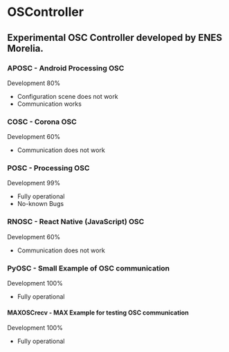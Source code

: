 # OSController

## Experimental OSC Controller developed by ENES Morelia.

### APOSC - Android Processing OSC

Development  80%

* Configuration scene does not work
* Communication works


### COSC - Corona OSC

Development 60%

* Communication does not work

### POSC - Processing OSC

Development  99%

* Fully operational
* No-known Bugs

### RNOSC - React Native (JavaScript) OSC

Development 60%

* Communication does not work

### PyOSC - Small Example of OSC communication

Development 100%

* Fully operational

#### MAXOSCrecv - MAX Example for testing OSC communication

Development 100%

* Fully operational


